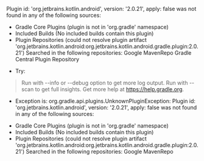 Plugin id: 'org.jetbrains.kotlin.android', version: '2.0.21', apply: false was not found in any of the following sources:

- Gradle Core Plugins (plugin is not in 'org.gradle' namespace)
- Included Builds (No included builds contain this plugin)
- Plugin Repositories (could not resolve plugin artifact 'org.jetbrains.kotlin.android:org.jetbrains.kotlin.android.gradle.plugin:2.0.21')
  Searched in the following repositories:
    Google
    MavenRepo
    Gradle Central Plugin Repository

* Try:
> Run with --info or --debug option to get more log output.
> Run with --scan to get full insights.
> Get more help at https://help.gradle.org.

* Exception is:
org.gradle.api.plugins.UnknownPluginException: Plugin id: 'org.jetbrains.kotlin.android', version: '2.0.21', apply: false was not found in any of the following sources:

- Gradle Core Plugins (plugin is not in 'org.gradle' namespace)
- Included Builds (No included builds contain this plugin)
- Plugin Repositories (could not resolve plugin artifact 'org.jetbrains.kotlin.android:org.jetbrains.kotlin.android.gradle.plugin:2.0.21')
  Searched in the following repositories:
    Google
    MavenRepo